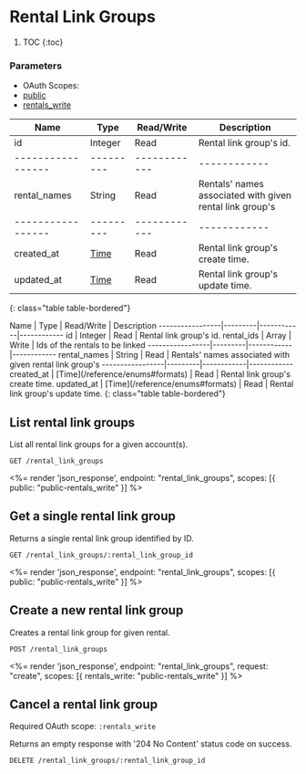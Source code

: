 # Rental Link Groups

1. TOC
{:toc}

### Parameters
<ul class="nav nav-pills" role="tablist">
  <li class="disabled"><a>OAuth Scopes:</a></li>
  <li class="active"><a href="#public" role="tab" data-toggle="pill">public</a></li>
  <li><a href="#rentals_write" role="tab" data-toggle="pill">rentals_write</a></li>
</ul>
<div class="tab-content" markdown="1">
  <div class="tab-pane active" id="public" markdown="1">

Name             | Type    | Read/Write | Description
-----------------|---------|------------|------------
id               | Integer | Read       | Rental link group's id.
-----------------|---------|------------|------------
rental_names     | String  | Read       | Rentals' names associated with given rental link group's
-----------------|---------|------------|------------
created_at       | [Time](/reference/enums#formats) | Read         | Rental link group's create time.
updated_at       | [Time](/reference/enums#formats) | Read         | Rental link group's update time.
{: class="table table-bordered"}
  </div>
  <div class="tab-pane" id="rentals_write" markdown="1">
Name             | Type    | Read/Write | Description
-----------------|---------|------------|------------
id               | Integer | Read       | Rental link group's id.
rental_ids       | Array   | Write      | Ids of the rentals to be linked
-----------------|---------|------------|------------
rental_names     | String  | Read       | Rentals' names associated with given rental link group's
-----------------|---------|------------|------------
created_at       | [Time](/reference/enums#formats) | Read         | Rental link group's create time.
updated_at       | [Time](/reference/enums#formats) | Read         | Rental link group's update time.
{: class="table table-bordered"}
  </div>
</div>

## List rental link groups

List all rental link groups for a given account(s).

~~~
GET /rental_link_groups
~~~

<%= render 'json_response', endpoint: "rental_link_groups", scopes: [{ public: "public-rentals_write" }] %>

## Get a single rental link group

Returns a single rental link group identified by ID.

~~~
GET /rental_link_groups/:rental_link_group_id
~~~

<%= render 'json_response', endpoint: "rental_link_groups", scopes: [{ public: "public-rentals_write" }] %>

## Create a new rental link group

Creates a rental link group for given rental.

~~~~
POST /rental_link_groups
~~~~

<%= render 'json_response', endpoint: "rental_link_groups", request: "create",
  scopes: [{ rentals_write: "public-rentals_write" }] %>

## Cancel a rental link group

Required OAuth scope: `:rentals_write`

Returns an empty response with '204 No Content' status code on success.

~~~~~~
DELETE /rental_link_groups/:rental_link_group_id
~~~~~~
